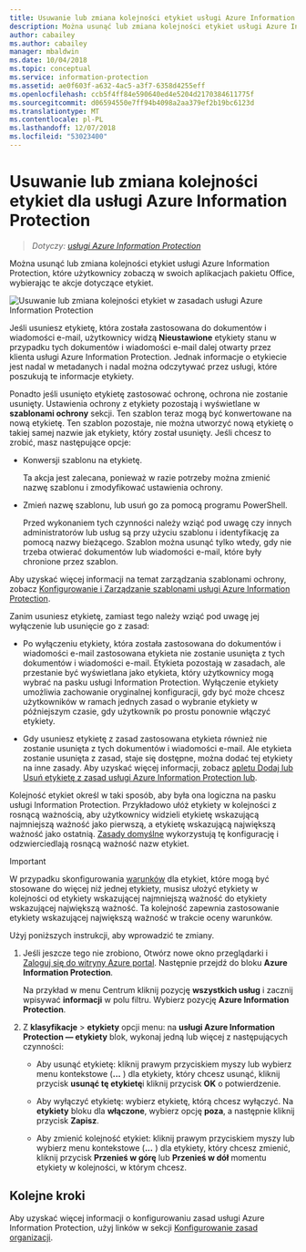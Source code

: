```yaml
---
title: Usuwanie lub zmiana kolejności etykiet usługi Azure Information Protection — AIP
description: Można usunąć lub zmiana kolejności etykiet usługi Azure Information Protection, które są widoczne dla użytkowników.
author: cabailey
ms.author: cabailey
manager: mbaldwin
ms.date: 10/04/2018
ms.topic: conceptual
ms.service: information-protection
ms.assetid: ae0f603f-a632-4ac5-a3f7-6358d4255eff
ms.openlocfilehash: ccb5f4ff84e590640ed4e5204d2170384611775f
ms.sourcegitcommit: d06594550e7ff94b4098a2aa379ef2b19bc6123d
ms.translationtype: MT
ms.contentlocale: pl-PL
ms.lasthandoff: 12/07/2018
ms.locfileid: "53023400"
---
```

# <a name="how-to-delete-or-reorder-a-label-for-azure-information-protection"></a>Usuwanie lub zmiana kolejności etykiet dla usługi Azure Information Protection

>*Dotyczy: [usługi Azure Information Protection](https://azure.microsoft.com/pricing/details/information-protection)*

Można usunąć lub zmiana kolejności etykiet usługi Azure Information Protection, które użytkownicy zobaczą w swoich aplikacjach pakietu Office, wybierając te akcje dotyczące etykiet.

![Usuwanie lub zmiana kolejności etykiet w zasadach usługi Azure Information Protection](./media/info-protect-contextmenu.png)

Jeśli usuniesz etykietę, która została zastosowana do dokumentów i wiadomości e-mail, użytkownicy widzą **Nieustawione** etykiety stanu w przypadku tych dokumentów i wiadomości e-mail dalej otwarty przez klienta usługi Azure Information Protection. Jednak informacje o etykiecie jest nadal w metadanych i nadal można odczytywać przez usługi, które poszukują te informacje etykiety.

Ponadto jeśli usunięto etykietę zastosować ochronę, ochrona nie zostanie usunięty. Ustawienia ochrony z etykiety pozostają i wyświetlane w **szablonami ochrony** sekcji. Ten szablon teraz mogą być konwertowane na nową etykietę. Ten szablon pozostaje, nie można utworzyć nową etykietę o takiej samej nazwie jak etykiety, który został usunięty. Jeśli chcesz to zrobić, masz następujące opcje:

- Konwersji szablonu na etykietę. 
    
    Ta akcja jest zalecana, ponieważ w razie potrzeby można zmienić nazwę szablonu i zmodyfikować ustawienia ochrony.

- Zmień nazwę szablonu, lub usuń go za pomocą programu PowerShell.
    
    Przed wykonaniem tych czynności należy wziąć pod uwagę czy innych administratorów lub usług są przy użyciu szablonu i identyfikację za pomocą nazwy bieżącego. Szablon można usunąć tylko wtedy, gdy nie trzeba otwierać dokumentów lub wiadomości e-mail, które były chronione przez szablon.

Aby uzyskać więcej informacji na temat zarządzania szablonami ochrony, zobacz [Konfigurowanie i Zarządzanie szablonami usługi Azure Information Protection](configure-policy-templates.md).

Zanim usuniesz etykietę, zamiast tego należy wziąć pod uwagę jej wyłączenie lub usunięcie go z zasad:
    
- Po wyłączeniu etykiety, która została zastosowana do dokumentów i wiadomości e-mail zastosowana etykieta nie zostanie usunięta z tych dokumentów i wiadomości e-mail. Etykieta pozostają w zasadach, ale przestanie być wyświetlana jako etykieta, który użytkownicy mogą wybrać na pasku usługi Information Protection. Wyłączenie etykiety umożliwia zachowanie oryginalnej konfiguracji, gdy być może chcesz użytkowników w ramach jednych zasad o wybranie etykiety w późniejszym czasie, gdy użytkownik po prostu ponownie włączyć etykiety.

- Gdy usuniesz etykietę z zasad zastosowana etykieta również nie zostanie usunięta z tych dokumentów i wiadomości e-mail. Ale etykieta zostanie usunięta z zasad, staje się dostępne, można dodać tej etykiety na inne zasady. Aby uzyskać więcej informacji, zobacz [apletu Dodaj lub Usuń etykietę z zasad usługi Azure Information Protection lub](configure-policy-add-remove-label.md).

Kolejność etykiet określ w taki sposób, aby była ona logiczna na pasku usługi Information Protection. Przykładowo ułóż etykiety w kolejności z rosnącą ważnością, aby użytkownicy widzieli etykietę wskazującą najmniejszą ważność jako pierwszą, a etykietę wskazującą największą ważność jako ostatnią. [Zasady domyślne](configure-policy-default.md) wykorzystują tę konfigurację i odzwierciedlają rosnącą ważność nazw etykiet.

> [!IMPORTANT]
>W przypadku skonfigurowania [warunków](configure-policy-classification.md) dla etykiet, które mogą być stosowane do więcej niż jednej etykiety, musisz ułożyć etykiety w kolejności od etykiety wskazującej najmniejszą ważność do etykiety wskazującej największą ważność. Ta kolejność zapewnia zastosowanie etykiety wskazującej największą ważność w trakcie oceny warunków.


Użyj poniższych instrukcji, aby wprowadzić te zmiany.

1. Jeśli jeszcze tego nie zrobiono, Otwórz nowe okno przeglądarki i [Zaloguj się do witryny Azure portal](configure-policy.md#signing-in-to-the-azure-portal). Następnie przejdź do bloku **Azure Information Protection**. 
    
    Na przykład w menu Centrum kliknij pozycję **wszystkich usług** i zacznij wpisywać **informacji** w polu filtru. Wybierz pozycję **Azure Information Protection**.

2. Z **klasyfikacje** > **etykiety** opcji menu: na **usługi Azure Information Protection — etykiety** blok, wykonaj jedną lub więcej z następujących czynności: 

    - Aby usunąć etykietę: kliknij prawym przyciskiem myszy lub wybierz menu kontekstowe (**...** ) dla etykiety, który chcesz usunąć, kliknij przycisk **usunąć tę etykietę**i kliknij przycisk **OK** o potwierdzenie. 

    - Aby wyłączyć etykietę: wybierz etykietę, którą chcesz wyłączyć. Na **etykiety** bloku dla **włączone**, wybierz opcję **poza**, a następnie kliknij przycisk **Zapisz**.

    - Aby zmienić kolejność etykiet: kliknij prawym przyciskiem myszy lub wybierz menu kontekstowe (**...** ) dla etykiety, który chcesz zmienić, kliknij przycisk **Przenieś w górę** lub **Przenieś w dół** momentu etykiety w kolejności, w którym chcesz.  

## <a name="next-steps"></a>Kolejne kroki

Aby uzyskać więcej informacji o konfigurowaniu zasad usługi Azure Information Protection, użyj linków w sekcji [Konfigurowanie zasad organizacji](configure-policy.md#configuring-your-organizations-policy).  


